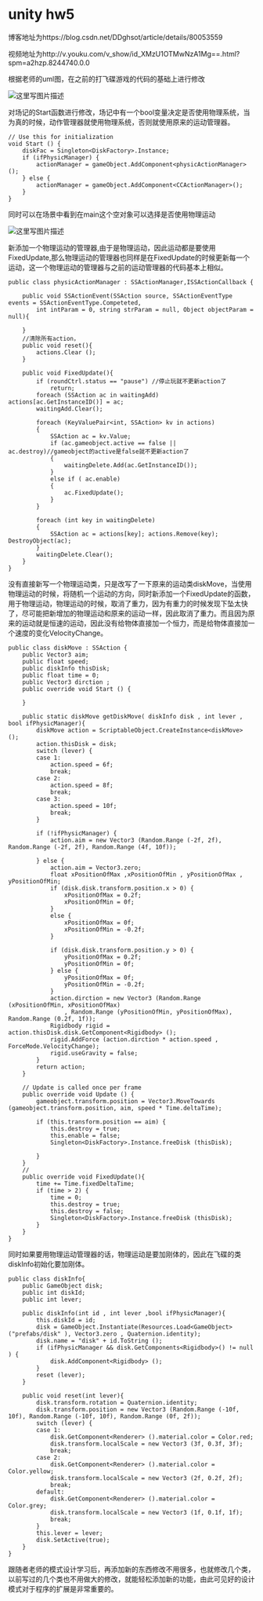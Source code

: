 # unity hw5
博客地址为https://blog.csdn.net/DDghsot/article/details/80053559

视频地址为http://v.youku.com/v_show/id_XMzU1OTMwNzA1Mg==.html?spm=a2hzp.8244740.0.0

根据老师的uml图，在之前的打飞碟游戏的代码的基础上进行修改

![这里写图片描述](https://img-blog.csdn.net/20180423172234981?watermark/2/text/aHR0cHM6Ly9ibG9nLmNzZG4ubmV0L0REZ2hzb3Q=/font/5a6L5L2T/fontsize/400/fill/I0JBQkFCMA==/dissolve/70)

对场记的Start函数进行修改，场记中有一个bool变量决定是否使用物理系统，当为真的时候，动作管理器就使用物理系统，否则就使用原来的运动管理器。
```
// Use this for initialization
void Start () {
    diskFac = Singleton<DiskFactory>.Instance;
    if (ifPhysicManager) {
        actionManager = gameObject.AddComponent<physicActionManager>();
    } else {
        actionManager = gameObject.AddComponent<CCActionManager>();
    }
}
```
同时可以在场景中看到在main这个空对象可以选择是否使用物理运动

![这里写图片描述](https://img-blog.csdn.net/20180423172727274?watermark/2/text/aHR0cHM6Ly9ibG9nLmNzZG4ubmV0L0REZ2hzb3Q=/font/5a6L5L2T/fontsize/400/fill/I0JBQkFCMA==/dissolve/70)

新添加一个物理运动的管理器,由于是物理运动，因此运动都是要使用FixedUpdate,那么物理运动的管理器也同样是在FixedUpdate的时候更新每一个运动，这一个物理运动的管理器与之前的运动管理器的代码基本上相似。
```
public class physicActionManager : SSActionManager,ISSActionCallback {

	public void SSActionEvent(SSAction source, SSActionEventType events = SSActionEventType.Competeted,
		int intParam = 0, string strParam = null, Object objectParam = null){

	}
	//清除所有action，
	public void reset(){
		actions.Clear ();
	}

	public void FixedUpdate(){
		if (roundCtrl.status == "pause") //停止玩就不更新action了
			return;
		foreach (SSAction ac in waitingAdd) actions[ac.GetInstanceID()] = ac;
		waitingAdd.Clear();

		foreach (KeyValuePair<int, SSAction> kv in actions)
		{
			SSAction ac = kv.Value;
			if (ac.gameobject.active == false || ac.destroy)//gameobject的active是false就不更新action了
			{
				waitingDelete.Add(ac.GetInstanceID());
			}
			else if ( ac.enable)
			{
				ac.FixedUpdate();
			}
		}

		foreach (int key in waitingDelete)
		{
			SSAction ac = actions[key]; actions.Remove(key); DestroyObject(ac);
		}
		waitingDelete.Clear();
	}
}
```
没有直接新写一个物理运动类，只是改写了一下原来的运动类diskMove，当使用物理运动的时候，将随机一个运动的方向，同时新添加一个FixedUpdate的函数，用于物理运动，物理运动的时候，取消了重力，因为有重力的时候发现下坠太快了，尽可能把新增加的物理运动和原来的运动一样，因此取消了重力。而且因为原来的运动就是恒速的运动，因此没有给物体直接加一个恒力，而是给物体直接加一个速度的变化VelocityChange。
```
public class diskMove : SSAction {
	public Vector3 aim;
	public float speed;
	public diskInfo thisDisk;
	public float time = 0;
	public Vector3 dirction ;
	public override void Start () {
		
	}

	public static diskMove getDiskMove( diskInfo disk , int lever , bool ifPhysicManager){
		diskMove action = ScriptableObject.CreateInstance<diskMove> ();
		action.thisDisk = disk;
		switch (lever) {
		case 1:
			action.speed = 6f;
			break;
		case 2:
			action.speed = 8f;
			break;
		case 3:
			action.speed = 10f;
			break;
		}

		if (!ifPhysicManager) {
			action.aim = new Vector3 (Random.Range (-2f, 2f), Random.Range (-2f, 2f), Random.Range (4f, 10f));

		} else {
			action.aim = Vector3.zero;
			float xPositionOfMax ,xPositionOfMin , yPositionOfMax , yPositionOfMin;
			if (disk.disk.transform.position.x > 0) {
				xPositionOfMax = 0.2f;
				xPositionOfMin = 0f;
			}
			else {
				xPositionOfMax = 0f;
				xPositionOfMin = -0.2f;
			}

			if (disk.disk.transform.position.y > 0) {
				yPositionOfMax = 0.2f;
				yPositionOfMin = 0f;
			} else {
				yPositionOfMax = 0f;
				yPositionOfMin = -0.2f;
			}
			action.dirction = new Vector3 (Random.Range (xPositionOfMin, xPositionOfMax)
				, Random.Range (yPositionOfMin, yPositionOfMax), Random.Range (0.2f, 1f));
			Rigidbody rigid = action.thisDisk.disk.GetComponent<Rigidbody> ();
			rigid.AddForce (action.dirction * action.speed , ForceMode.VelocityChange);
			rigid.useGravity = false;
		}
		return action;
	}

	// Update is called once per frame
	public override void Update () {
		gameobject.transform.position = Vector3.MoveTowards (gameobject.transform.position, aim, speed * Time.deltaTime);

		if (this.transform.position == aim) {
			this.destroy = true;
			this.enable = false;
			Singleton<DiskFactory>.Instance.freeDisk (thisDisk);

		}
	}
	//
	public override void FixedUpdate(){
		time += Time.fixedDeltaTime;
		if (time > 2) {
			time = 0;
			this.destroy = true;
			this.destroy = false;
			Singleton<DiskFactory>.Instance.freeDisk (thisDisk);
		}
	}
}
```
同时如果要用物理运动管理器的话，物理运动是要加刚体的，因此在飞碟的类diskInfo初始化要加刚体。
```
public class diskInfo{
	public GameObject disk;
	public int diskId;
	public int lever;

	public diskInfo(int id , int lever ,bool ifPhysicManager){
		this.diskId = id;
		disk = GameObject.Instantiate(Resources.Load<GameObject>("prefabs/disk" ), Vector3.zero , Quaternion.identity);
		disk.name = "disk" + id.ToString ();
		if (ifPhysicManager && disk.GetComponents<Rigidbody>() != null ) {
			disk.AddComponent<Rigidbody> ();
		}
		reset (lever);
	}

	public void reset(int lever){
		disk.transform.rotation = Quaternion.identity;
		disk.transform.position = new Vector3 (Random.Range (-10f, 10f), Random.Range (-10f, 10f), Random.Range (0f, 2f));
		switch (lever) {
		case 1:
			disk.GetComponent<Renderer> ().material.color = Color.red;
			disk.transform.localScale = new Vector3 (3f, 0.3f, 3f);
			break;
		case 2:
			disk.GetComponent<Renderer> ().material.color = Color.yellow;
			disk.transform.localScale = new Vector3 (2f, 0.2f, 2f);
			break;
		default:
			disk.GetComponent<Renderer> ().material.color = Color.grey;
			disk.transform.localScale = new Vector3 (1f, 0.1f, 1f);
			break;
		}
		this.lever = lever;
		disk.SetActive(true);
	}
}
```
跟随者老师的模式设计学习后，再添加新的东西修改不用很多，也就修改几个类，以前写过的几个类也不用做大的修改，就能轻松添加新的功能，由此可见好的设计模式对于程序的扩展是非常重要的。
